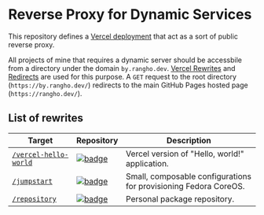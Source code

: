 # Reverse Proxy for Dynamic Services

This repository defines a [Vercel deployment](https://by-rangho-dev.vercel.app) that act as a sort of public reverse proxy.

All projects of mine that requires a dynamic server should be accessbile from a directory under the domain `by.rangho.dev`.
[Vercel Rewrites](https://vercel.com/docs/edge-network/rewrites) and [Redirects](https://vercel.com/docs/edge-network/redirects) are used for this purpose.
A `GET` request to the root directory (`https://by.rangho.dev/`) redirects to the main GitHub Pages hosted page (`https://rangho.dev/`).

## List of rewrites

| Target                                                            | Repository                                               | Description                                                      |
|-------------------------------------------------------------------|----------------------------------------------------------|------------------------------------------------------------------|
| [`/vercel-hello-world`](https://by.rangho.dev/vercel-hello-world) | [![badge]](https://github.com/RangHo/vercel-hello-world) | Vercel version of "Hello, world!" application.                   |
| [`/jumpstart`](https://by.rangho.dev/jumpstart)                   | [![badge]](https://github.com/RangHo/jumpstart)          | Small, composable configurations for provisioning Fedora CoreOS. |
| [`/repository`](https://by.rangho.dev/repository)                 | [![badge]](https://github.com/RangHo/repository)         | Personal package repository.                                     |

[badge]: https://img.shields.io/badge/github-181717?style=for-the-badge&logo=github&logoColor=white "GitHub"
